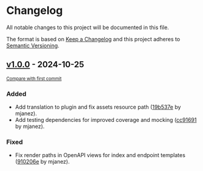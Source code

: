 # Changelog

All notable changes to this project will be documented in this file.

The format is based on [Keep a Changelog](http://keepachangelog.com/en/1.0.0/)
and this project adheres to [Semantic Versioning](http://semver.org/spec/v2.0.0.html).

<!-- insertion marker -->
## [v1.0.0](https://github.com/mjanez/ckanext-openapi/releases/tag/v1.0.0) - 2024-10-25

<small>[Compare with first commit](https://github.com/mjanez/ckanext-openapi/compare/e8a08c7ee3ace752c850b877ef795b6710a20737...v1.0.0)</small>

### Added

- Add translation to plugin and fix assets resource path ([19b537e](https://github.com/mjanez/ckanext-openapi/commit/19b537ea3418929cf705dfe51c251a370bbe2d85) by mjanez).
- Add testing dependencies for improved coverage and mocking ([cc91691](https://github.com/mjanez/ckanext-openapi/commit/cc916911df34f9ea464f64a3f7ad4217da111fe6) by mjanez).

### Fixed

- Fix render paths in OpenAPI views for index and endpoint templates ([910206e](https://github.com/mjanez/ckanext-openapi/commit/910206ea2bae0cf40c2d90eb2a296c3a670d8f49) by mjanez).

